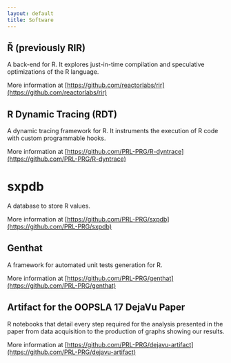 ```yaml
---
layout: default
title: Software
---
```


## Ř (previously RIR)

A back-end for R. It explores just-in-time compilation and speculative optimizations of the R language.

More information at [https://github.com/reactorlabs/rir](https://github.com/reactorlabs/rir)

## R Dynamic Tracing (RDT)

A dynamic tracing framework for R. It instruments the execution of R code with custom programmable hooks.

More information at [https://github.com/PRL-PRG/R-dyntrace](https://github.com/PRL-PRG/R-dyntrace)

# sxpdb

A database to store R values.

More information at [https://github.com/PRL-PRG/sxpdb](https://github.com/PRL-PRG/sxpdb)


## Genthat

A framework for automated unit tests generation for R.

More information at [https://github.com/PRL-PRG/genthat](https://github.com/PRL-PRG/genthat)

## Artifact for the OOPSLA 17 DejaVu Paper

R notebooks that detail every step required for the analysis presented in the paper from data acquisition to the production of graphs showing our results.

More information at [https://github.com/PRL-PRG/dejavu-artifact](https://github.com/PRL-PRG/dejavu-artifact)
